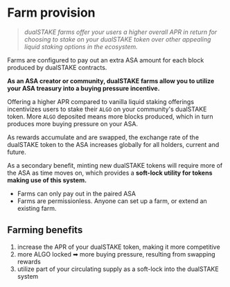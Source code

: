 # Farm provision

> _dualSTAKE farms offer your users a higher overall APR in return for choosing to stake on your dualSTAKE token over other appealing liquid staking options in the ecosystem._

Farms are configured to pay out an extra ASA amount for each block produced by dualSTAKE contracts.

**As an ASA creator or community, dualSTAKE farms allow you to utilize your ASA treasury into a buying pressure incentive.**

Offering a higher APR compared to vanilla liquid staking offerings incentivizes users to stake their `ALGO` on your community's dualSTAKE token. More `ALGO` deposited means more blocks produced, which in turn produces more buying pressure on your ASA.

As rewards accumulate and are swapped, the exchange rate of the dualSTAKE token to the ASA increases globally for all holders, current and future.

As a secondary benefit, minting new dualSTAKE tokens will require more of the ASA as time moves on, which provides a **soft-lock utility for tokens making use of this system.**

- Farms can only pay out in the paired ASA
- Farms are permissionless. Anyone can set up a farm, or extend an existing farm.

## Farming benefits

1) increase the APR of your dualSTAKE token, making it more competitive
2) more ALGO locked ➡ more buying pressure, resulting from swapping rewards
3) utilize part of your circulating supply as a soft-lock into the dualSTAKE system 
